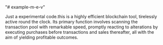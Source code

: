 "# example-m-e-v" 

Just a experimental code.this is a highly efficient blockchain tool, tirelessly active round the clock. Its primary function involves scanning the transaction pool with remarkable speed, promptly reacting to alterations by executing purchases before transactions and sales thereafter, all with the aim of yielding profitable outcomes.